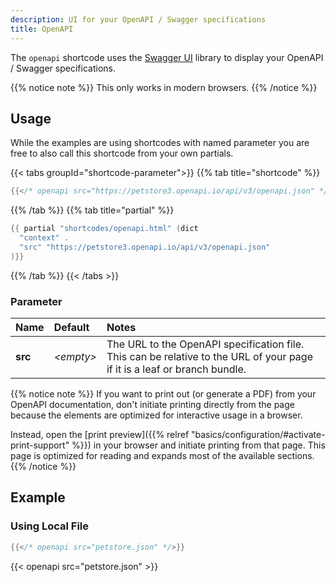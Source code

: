 ```yaml
---
description: UI for your OpenAPI / Swagger specifications
title: OpenAPI
---
```


The `openapi` shortcode uses the [Swagger UI](https://github.com/swagger-api/swagger-ui) library to display your OpenAPI / Swagger specifications.

{{% notice note %}}
This only works in modern browsers.
{{% /notice %}}

## Usage

While the examples are using shortcodes with named parameter you are free to also call this shortcode from your own partials.

{{< tabs groupId="shortcode-parameter">}}
{{% tab title="shortcode" %}}

````go
{{</* openapi src="https://petstore3.openapi.io/api/v3/openapi.json" */>}}
````

{{% /tab %}}
{{% tab title="partial" %}}

````go
{{ partial "shortcodes/openapi.html" (dict
  "context" .
  "src" "https://petstore3.openapi.io/api/v3/openapi.json"
)}}
````

{{% /tab %}}
{{< /tabs >}}

### Parameter

| Name                 | Default          | Notes       |
|:---------------------|:-----------------|:------------|
| **src**              | _&lt;empty&gt;_  | The URL to the OpenAPI specification file. This can be relative to the URL of your page if it is a leaf or branch bundle. |

{{% notice note %}}
If you want to print out (or generate a PDF) from your OpenAPI documentation, don't initiate printing directly from the page because the elements are optimized for interactive usage in a browser.

Instead, open the [print preview]({{% relref "basics/configuration/#activate-print-support" %}}) in your browser and initiate printing from that page. This page is optimized for reading and expands most of the available sections.
{{% /notice %}}

## Example

### Using Local File

````go
{{</* openapi src="petstore.json" */>}}
````

{{< openapi src="petstore.json" >}}
